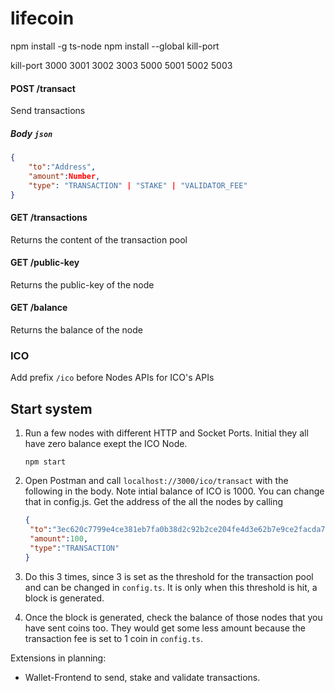 # lifecoin

npm install -g ts-node
npm install --global kill-port

kill-port 3000 3001 3002 3003 5000 5001 5002 5003


#### POST /transact
Send transactions

##### Body `json`
```json
{
    "to":"Address",
    "amount":Number,
    "type": "TRANSACTION" | "STAKE" | "VALIDATOR_FEE"
}
```

#### GET /transactions
Returns the content of the transaction pool

#### GET /public-key
Returns the public-key of the node

#### GET /balance
Returns the balance of the node

### ICO

Add prefix `/ico` before Nodes APIs for ICO's APIs

## Start system

1. Run a few nodes with different HTTP and Socket Ports. Initial they all have zero balance exept the ICO Node.
    
    ```
    npm start
    ```  

2. Open Postman and call `localhost://3000/ico/transact` with the following in the body. Note intial balance of ICO is 1000. You can change that in config.js. Get the address of the all the nodes by calling
   ```json
   {
	"to":"3ec620c7799e4ce381eb7fa0b38d2c92b2ce204fe4d3e62b7e9ce2facda7b151",
	"amount":100,
	"type":"TRANSACTION"
   }
   ```

3. Do this 3 times, since 3 is set as the threshold for the transaction pool and can be changed in `config.ts`. It is only when this threshold is hit, a block is generated.
4. Once the block is generated, check the balance of those nodes that you have sent coins too. They would get some less amount because the transaction fee is set to 1 coin in `config.ts`.

Extensions in planning:
- Wallet-Frontend to send, stake and validate transactions.